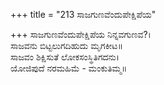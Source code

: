 +++
title = "213 ಸಾಜಗುಣವೆಂದುಪೇಕ್ಷಿಪೆಯ"

+++
ಸಾಜಗುಣವೆಂದುಪೇಕ್ಷಿಪೆಯ ನಿನ್ನವಗುಣವ?।  
ಸಾಜವನು ಬಿಟ್ಟಲುಗದಿಹುದು ಮೃಗಕೀಟ॥  
ಸಾಜವಂ ಶಿಕ್ಷಿಸುತೆ ಲೋಕಸಂಸ್ಥಿತಿಗದನು।  
ಯೋಜಿಪುದೆ ನರಮಹಿಮೆ - ಮಂಕುತಿಮ್ಮ॥  
